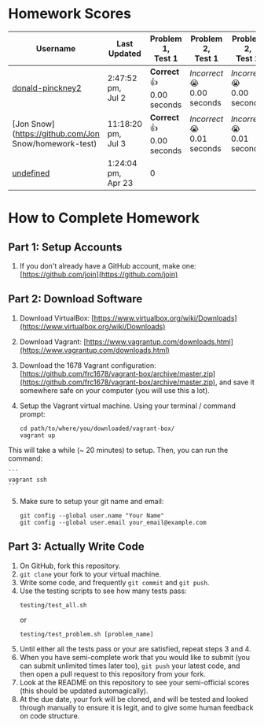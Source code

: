 # Homework Scores

|Username|Last Updated|Problem 1,<br />Test 1|Problem 2,<br />Test 1|Problem 2,<br />Test 2|Total Correct|
|---|---|---|---|---|---|
|[donald-pinckney2](https://github.com/donald-pinckney2/homework-test)|2:47:52 pm,<br />Jul 2|**Correct** :+1:<br /> 0.00 seconds|*Incorrect* :sob:<br /> 0.00 seconds|*Incorrect* :sob:<br /> 0.00 seconds|1|
|[Jon Snow](https://github.com/Jon Snow/homework-test)|11:18:20 pm,<br />Jul 3|**Correct** :+1:<br /> 0.00 seconds|*Incorrect* :sob:<br /> 0.01 seconds|*Incorrect* :sob:<br /> 0.01 seconds|1|
|[undefined](https://github.com/undefined/homework-test)|1:24:04 pm,<br />Apr 23|0|


# How to Complete Homework

## Part 1: Setup Accounts
1. If you don't already have a GitHub account, make one: [https://github.com/join](https://github.com/join)

## Part 2: Download Software
1. Download VirtualBox: [https://www.virtualbox.org/wiki/Downloads](https://www.virtualbox.org/wiki/Downloads)
2. Download Vagrant: [https://www.vagrantup.com/downloads.html](https://www.vagrantup.com/downloads.html)
3. Download the 1678 Vagrant configuration: [https://github.com/frc1678/vagrant-box/archive/master.zip](https://github.com/frc1678/vagrant-box/archive/master.zip), and save it somewhere safe on your computer (you will use this a lot).
4. Setup the Vagrant virtual machine. Using your terminal / command prompt:

	```
	cd path/to/where/you/downloaded/vagrant-box/
	vagrant up
	```
This will take a while (~ 20 minutes) to setup. Then, you can run the command:

	```
	vagrant ssh
	```
5. Make sure to setup your git name and email:

	```
	git config --global user.name "Your Name"
	git config --global user.email your_email@example.com
	```

## Part 3: Actually Write Code
1. On GitHub, fork this repository.
2. `git clone` your fork to your virtual machine.
3. Write some code, and frequently `git commit` and `git push`.
4. Use the testing scripts to see how many tests pass:<br />
	```
	testing/test_all.sh
	```
	or
	```
	testing/test_problem.sh [problem_name]
	```
5. Until either all the tests pass or your are satisfied, repeat steps 3 and 4.
6. When you have semi-complete work that you would like to submit (you can submit unlimited times later too), `git push` your latest code, and then open a pull request to this repository from your fork.
7. Look at the README on this repository to see your semi-official scores (this should be updated automagically).
8. At the due date, your fork will be cloned, and will be tested and looked through manually to ensure it is legit, and to give some human feedback on code structure.
